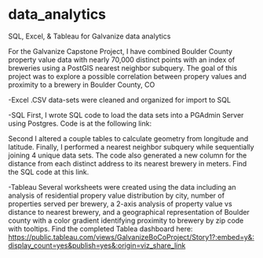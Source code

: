 # data_analytics

SQL, Excel, & Tableau for Galvanize data analytics

For the Galvanize Capstone Project, I have combined Boulder County property value data with nearly 70,000 distinct points with an index of breweries using a PostGIS nearest neighbor subquery.  The goal of this project was to explore a possible correlation between propery values and proximity to a brewery in Boulder County, CO

-Excel
.CSV data-sets were cleaned and organized for import to SQL

-SQL
First, I wrote SQL code to load the data sets into a PGAdmin Server using Postgres.  Code is at the following link:


Second I altered a couple tables to calculate geometry from longitude and latitude.  Finally, I performed a nearest neighbor subquery while sequentially joining 4 unique data sets.  The code also generated a new column for the distance from each distinct address to its nearest brewery in meters.  Find the SQL code at this link.

-Tableau
Several worksheets were created using the data including an analysis of residential propery value distribution by city, number of properties served per brewery, a 2-axis analysis of property value vs distance to nearest brewery, and a geographical representation of Boulder county with a color gradient identifying proximity to brewery by zip code with tooltips.
Find the completed Tablea dashboard here:
https://public.tableau.com/views/GalvanizeBoCoProject/Story1?:embed=y&:display_count=yes&publish=yes&:origin=viz_share_link
